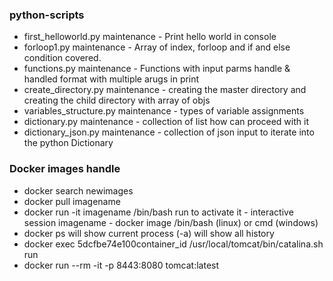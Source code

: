 ### python-scripts

- first_helloworld.py
maintenance - Print hello world in console
- forloop1.py
maintenance - Array of index, forloop and if and else condition covered.
- functions.py
maintenance - Functions with input parms handle & handled format with multiple arugs in print
- create_directory.py
maintenance - creating the master directory and creating the child directory with array of objs
- variables_structure.py
maintenance - types of variable assignments
- dictionary.py
maintenance - collection of list how can proceed with it
- dictionary_json.py
maintenance - collection of json input to iterate into the python Dictionary 

### Docker images handle
- docker search newimages
- docker pull imagename
- docker run -it imagename /bin/bash
    run to activate 
    it - interactive session
    imagename - docker image
    /bin/bash (linux) or cmd (windows)
- docker ps
    will show current process
    (-a) will show all history
- docker exec 5dcfbe74e100container_id /usr/local/tomcat/bin/catalina.sh run
- docker run --rm -it -p 8443:8080 tomcat:latest
